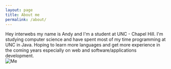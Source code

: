 ```yaml
---
layout: page
title: About me
permalink: /about/
---
```

Hey interwebs my name is Andy and I'm a student at UNC - Chapel Hill. I'm studying computer science and have spent most of my time programming at UNC in Java. Hoping to learn more languages and get more experience in the coming years especially on web and software/applications development.  
![Me](https://scontent-iad3-1.xx.fbcdn.net/v/t1.0-9/11742884_878299405585066_3833597215320263293_n.jpg?oh=feb732ab9a01909a2dda092eec92783c&oe=59CECF49)

